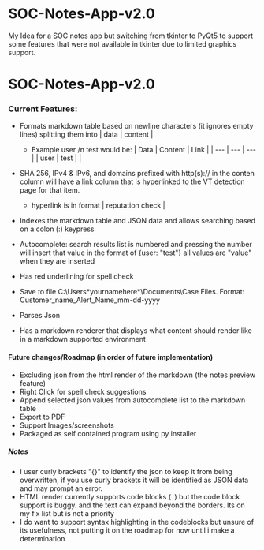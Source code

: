 # SOC-Notes-App-v2.0
My Idea for a SOC notes app but switching from tkinter to PyQt5 to support some features that were not available in tkinter due to limited graphics support.

# SOC-Notes-App-v2.0

### Current Features:
- Formats markdown table based on newline characters (it ignores empty lines) splitting them into  | data | content |
  - Example user /n test would be:
| Data | Content | Link |
| --- | --- | --- |
| user | test |  |

- SHA 256, IPv4 & IPv6, and domains prefixed with http(s):// in the conten column will have a link column that is hyperlinked to the VT detection page for that item.
  - hyperlink is in format | reputation check |
- Indexes the markdown table and JSON data and allows searching based on a colon (:) keypress
- Autocomplete: search results list is numbered and pressing the number will insert that value in the format of {user: "test"} all values are <space> "value" when they 
  are inserted
- Has red underlining for spell check
- Save to file C:\Users\*yournamehere*\Documents\Case Files. Format: Customer_name_Alert_Name_mm-dd-yyyy
- Parses Json
- Has a markdown renderer that displays what content should render like in a markdown supported environment



#### Future changes/Roadmap (in order of future implementation)
- Excluding json from the html render of the markdown (the notes preview feature)
- Right Click for spell check suggestions
- Append selected json values from autocomplete list to the markdown table
- Export to PDF
- Support Images/screenshots
- Packaged as self contained program using py installer

##### Notes
- I user curly brackets "{}" to identify the json to keep it from being overwritten, if you use curly brackets it will be identified as JSON data and may prompt an error.
- HTML render currently supports code blocks (``` ```) but the code block support is buggy. and the text can expand beyond the borders. Its on my fix list but is not
a priority
- I do want to support syntax highlighting in the codeblocks but unsure of its usefulness, not putting it on the roadmap for now until i make a determination
